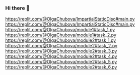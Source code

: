 ### Hi there 👋

<!--
**ChubovaOlga205/ChubovaOlga205** is a ✨ _special_ ✨ repository because its `README.md` (this file) appears on your GitHub profile.

Here are some ideas to get you started:

- 🔭 I’m currently working on ...
- 🌱 I’m currently learning ...
- 👯 I’m looking to collaborate on ...
- 🤔 I’m looking for help with ...
- 💬 Ask me about ...
- 📫 How to reach me: ...
- 😄 Pronouns: ...
- ⚡ Fun fact: ...
-->
https://replit.com/@OlgaChubova/ImpartialStaticDisc#main.py
https://replit.com/@OlgaChubova/ImpartialStaticDisc#main.py
https://replit.com/@OlgaChubova/module1#task_1.py
https://replit.com/@OlgaChubova/module1#task_2.py
https://replit.com/@OlgaChubova/module2#task_1.py
https://replit.com/@OlgaChubova/module2#task_2.py
https://replit.com/@OlgaChubova/module2#task_3.py
https://replit.com/@OlgaChubova/module2#task_4.py
https://replit.com/@OlgaChubova/module2#task_5.py
https://replit.com/@OlgaChubova/module2#task_6.py
